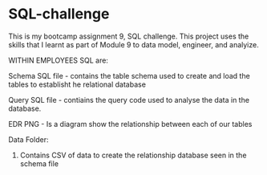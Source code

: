 # SQL-challenge
This is my bootcamp assignment 9, SQL challenge.
This project uses the skills that I learnt as part of Module 9 to data model, engineer, and analyize. 

WITHIN EMPLOYEES SQL are: 

Schema SQL file - contains the table schema used to create and load the tables to establisht he relational database 

Query SQL file - contiains the query code used to analyse the data in the database.

EDR PNG - Is a diagram show the relationship between each of our tables 

Data Folder: 
1. Contains CSV of data to create the relationship database seen in the schema file

